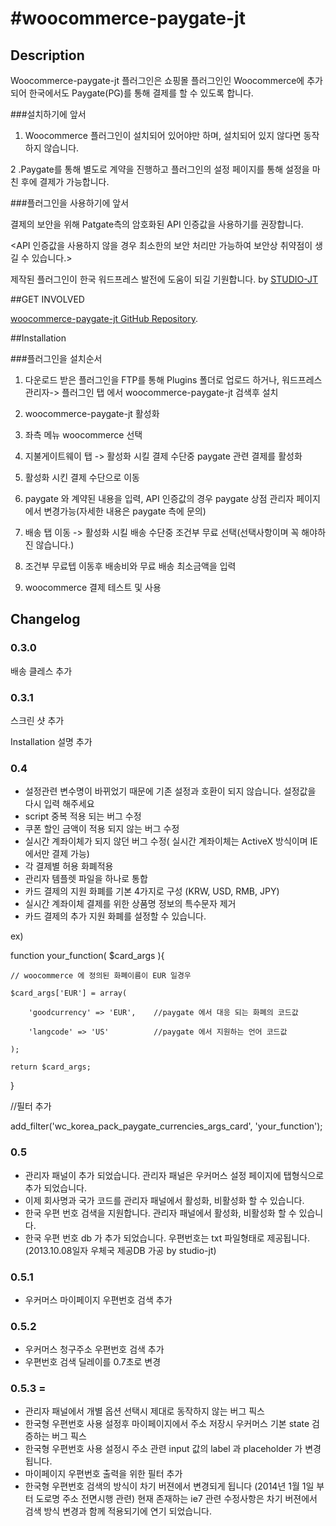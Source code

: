
#woocommerce-paygate-jt
======================




## Description


Woocommerce-paygate-jt 플러그인은 쇼핑몰 플러그인인 Woocommerce에 추가되어 한국에서도 Paygate(PG)를 통해 결제를 할 수 있도록 합니다.


###설치하기에 앞서 

1. Woocommerce 플러그인이 설치되어 있어야만 하며, 설치되어 있지 않다면 동작하지 않습니다.

2 .Paygate를 통해 별도로 계약을 진행하고 플러그인의 설정 페이지를 통해 설정을 마친 후에 결제가 가능합니다.


###플러그인을 사용하기에 앞서

결제의 보안을 위해 Patgate측의 암호화된 API 인증값을 사용하기를 권장합니다.

<API 인증값을 사용하지 않을 경우 최소한의 보안 처리만 가능하여 보안상 취약점이 생길 수 있습니다.>


제작된 플러그인이 한국 워드프레스 발전에 도움이 되길 기원합니다.   by [STUDIO-JT](http://studio-jt.co.kr)



##GET INVOLVED


[woocommerce-paygate-jt GitHub Repository](https://github.com/Jeongdaeho/woocommerce-paygate-jt).



##Installation


###플러그인을 설치순서

1. 다운로드 받은 플러그인을 FTP를 통해 Plugins 폴더로 업로드 하거나, 워드프레스 관리자-> 플러그인 탭 에서 woocommerce-paygate-jt 검색후 설치
 
2. woocommerce-paygate-jt 활성화

3. 좌측 메뉴 woocommerce 선택
   
4. 지불게이트웨이 탭 -> 활성화 시킬 결제 수단중 paygate 관련 결제를 활성화

5. 활성화 시킨 결제 수단으로 이동
 
5. paygate 와 계약된 내용을 입력, API 인증값의 경우 paygate 상점 관리자 페이지에서 변경가능(자세한 내용은 paygate 측에 문의)

6. 배송 탭 이동 -> 활성화 시킬 배송 수단중 조건부 무료 선택(선택사항이며 꼭 해야하진 않습니다.)

7. 조건부 무료텝 이동후 배송비와 무료 배송 최소금액을 입력

8. woocommerce 결제 테스트 및 사용



## Changelog


### 0.3.0 
배송 클레스 추가

### 0.3.1 

스크린 샷 추가

Installation 설명 추가

### 0.4 
* 설정관련 변수명이 바뀌었기 때문에 기존 설정과 호환이 되지 않습니다. 설정값을 다시 입력 해주세요
* script 중복 적용 되는 버그 수정
* 쿠폰 할인 금액이 적용 되지 않는 버그 수정
* 실시간 계좌이체가 되지 않던 버그 수정( 실시간 계좌이체는 ActiveX 방식이며 IE 에서만 결제 가능)
* 각 결제별 허용 화폐적용
* 관리자 템플렛 파일을 하나로 통합
* 카드 결제의 지원 화폐를 기본 4가지로 구성 (KRW, USD, RMB, JPY)
* 실시간 계좌이체 결제를 위한 상품명 정보의 특수문자 제거
* 카드 결제의 추가 지원 화폐를 설정할 수 있습니다. 

ex)

function your_function( $card_args ){

    // woocommerce 에 정의된 화폐이름이 EUR 일경우
    
    $card_args['EUR'] = array(
    
        'goodcurrency' => 'EUR',    //paygate 에서 대응 되는 화폐의 코드값
	
        'langcode' => 'US'          //paygate 에서 지원하는 언어 코드값
	
    );
    
    return $card_args;
    
}

//필터 추가

add_filter('wc_korea_pack_paygate_currencies_args_card', 'your_function');

### 0.5 
* 관리자 패널이 추가 되었습니다. 관리자 패널은 우커머스 설정 페이지에 탭형식으로 추가 되었습니다.
* 이제 회사명과 국가 코드를 관리자 패널에서 활성화, 비활성화 할 수 있습니다.
* 한국 우편 번호 검색을 지원합니다. 관리자 패널에서 활성화, 비활성화 할 수 있습니다.
* 한국 우편 번호 db 가 추가 되었습니다. 우편번호는 txt 파일형태로 제공됩니다. (2013.10.08일자 우체국 제공DB    가공 by studio-jt)

### 0.5.1 
* 우커머스 마이페이지 우편번호 검색 추가

### 0.5.2 
* 우커머스 청구주소 우편번호 검색 추가
* 우편번호 검색 딜레이를 0.7초로 변경

### 0.5.3 =
* 관리자 패널에서 개별 옵션 선택시 제대로 동작하지 않는 버그 픽스
* 한국형 우편번호 사용 설정후 마이페이지에서 주소 저장시 우커머스 기본 state 검증하는 버그 픽스
* 한국형 우편번호 사용 설정시 주소 관련 input 값의 label 과 placeholder 가 변경됩니다.   
* 마이페이지 우편번호 출력을 위한 필터 추가
* 한국형 우편번호 검색의 방식이 차기 버젼에서 변경되게 됩니다 (2014년 1월 1일 부터 도로명 주소 전면시행 관련) 
 현재 존재하는 ie7 관련 수정사항은 차기 버젼에서 검색 방식 변경과 함께 적용되기에 연기 되었습니다.
